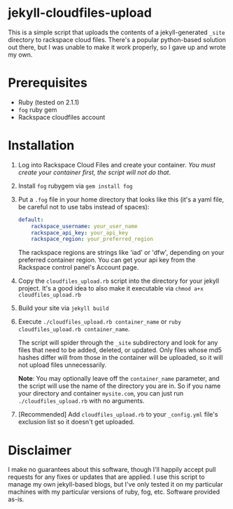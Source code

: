 jekyll-cloudfiles-upload
========================

This is a simple script that uploads the contents of a jekyll-generated `_site` directory to rackspace cloud files.  There's a popular python-based solution out there, but I was unable to make it work properly, so I gave up and wrote my own.

# Prerequisites

 * Ruby (tested on 2.1.1)
 * `fog` ruby gem
 * Rackspace cloudfiles account

# Installation

 1. Log into Rackspace Cloud Files and create your container.  _You must create your container first, the script will not do that_.

 2. Install `fog` rubygem via `gem install fog`

 3. Put a `.fog` file in your home directory that looks like this (it's a yaml file, be careful not to use tabs instead of spaces):

    ~~~yaml
    default:
        rackspace_username: your_user_name
        rackspace_api_key: your_api_key
        rackspace_region: your_preferred_region
    ~~~

    The rackspace regions are strings like 'iad' or 'dfw', depending on your preferred container region.  You can get your api key from the Rackspace control panel's Account page.

 4. Copy the `cloudfiles_upload.rb` script into the directory for your jekyll project.  It's a good idea to also make it executable via `chmod a+x cloudfiles_upload.rb`

 5. Build your site via `jekyll build`

 6. Execute `./cloudfiles_upload.rb container_name` or `ruby cloudfiles_upload.rb container_name`.

    The script will spider through the `_site` subdirectory and look for any files that need to be added, deleted, or updated.  Only files whose md5 hashes differ will from those in the container will be uploaded, so it will not upload files unnecessarily.

    **Note**: You may optionally leave off the `container_name` parameter, and the script will use the name of the directory you are in.  So if you name your directory and container `mysite.com`, you can just run `./cloudfiles_upload.rb` with no arguments.

 7. [Recommended] Add `cloudfiles_upload.rb` to your `_config.yml` file's exclusion list so it doesn't get uploaded.

# Disclaimer

I make no guarantees about this software, though I'll happily accept pull requests for any fixes or updates that are applied.  I use this script to manage my own jekyll-based blogs, but I've only tested it on my particular machines with my particular versions of ruby, fog, etc.  Software provided as-is.


        
